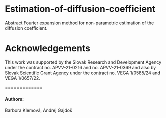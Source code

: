 # Estimation-of-diffusion-coefficient
Abstract Fourier expansion method for non-parametric estimation of the diffusion coefficient. 


Acknowledgements
================

This work was supported by the Slovak Research and Development Agency under the contract no. APVV-21-0216 and no. APVV-21-0369 and also by Slovak Scientific Grant Agency under the contract no. VEGA
1/0585/24 and VEGA 1/0657/22. 


=============


#### Authors: 
 
Barbora Klemová, Andrej Gajdoš 